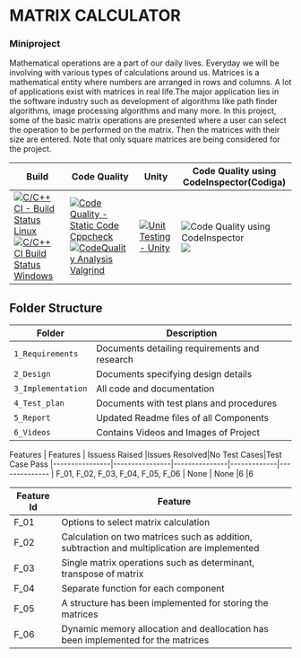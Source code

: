 # MATRIX CALCULATOR
### Miniproject 
 Mathematical operations are a part of our daily lives. Everyday we will be involving with various types of calculations around us. Matrices is a mathematical entity where numbers are arranged in rows and columns. A lot of applications exist with matrices in real life.The major application lies in the software industry such as development of algorithms like path finder algorithms, image processing algorithms and many more.
 In this project, some of the basic matrix operations are presented where a user can select the operation to be performed on the matrix. Then the matrices with their size are entered. Note that only square matrices are being considered for the project.

Build | Code Quality | Unity | Code Quality using CodeInspector(Codiga)
------|----------|-------|--------------
[![C/C++ CI - Build Status Linux](https://github.com/DesaiSiddhesh1/M1_MatrixCalculator/actions/workflows/c-cpp.yml/badge.svg)](https://github.com/DesaiSiddhesh1/M1_MatrixCalculator/actions/workflows/c-cpp.yml) [![C/C++ CI Build Status Windows](https://github.com/DesaiSiddhesh1/M1_MatrixCalculator/actions/workflows/c-cpp_windows.yml/badge.svg)](https://github.com/DesaiSiddhesh1/M1_MatrixCalculator/actions/workflows/c-cpp_windows.yml)|[![Code Quality - Static Code Cppcheck](https://github.com/DesaiSiddhesh1/M1_MatrixCalculator/actions/workflows/c-cppcheck.yml/badge.svg)](https://github.com/DesaiSiddhesh1/M1_MatrixCalculator/actions/workflows/c-cppcheck.yml)[![CodeQuality Analysis Valgrind](https://github.com/DesaiSiddhesh1/M1_MatrixCalculator/actions/workflows/CodeQualityValgrind.yml/badge.svg)](https://github.com/DesaiSiddhesh1/M1_MatrixCalculator/actions/workflows/CodeQualityValgrind.yml)|[![Unit Testing - Unity](https://github.com/DesaiSiddhesh1/M1_MatrixCalculator/actions/workflows/unity.yml/badge.svg?branch=main)](https://github.com/DesaiSiddhesh1/M1_MatrixCalculator/actions/workflows/unity.yml)|![Code Quality using CodeInspector](https://api.codiga.io/project/32495/score/svg) ![](https://api.codiga.io/project/32495/status/svg)

## Folder Structure
Folder             | Description
-------------------| -----------------------------------------
`1_Requirements`   | Documents detailing requirements and research
`2_Design`         | Documents specifying design details
`3_Implementation` | All code and documentation
`4_Test_plan`      | Documents with test plans and procedures
`5_Report`         | Updated Readme files of all Components
`6_Videos`         | Contains Videos and Images of Project

Features
|    Features    | Issuess Raised |Issues Resolved|No Test Cases|Test Case Pass
|----------------|----------------|---------------|-------------|--------------
| F_01, F_02, F_03, F_04, F_05, F_06  | None    | None   |6  |6    

| Feature Id | Feature |
| -----------|---------|
|F_01| Options to select matrix calculation|
|F_02| Calculation on two matrices such as addition, subtraction and multiplication are implemented|
|F_03| Single matrix operations such as determinant, transpose of matrix |
|F_04| Separate function for each component |
|F_05| A structure has been implemented for storing the matrices|
|F_06| Dynamic memory allocation and deallocation has been implemented for the matrices|
